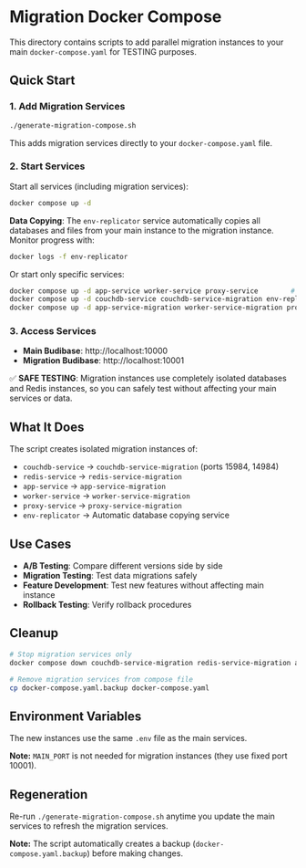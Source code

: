 # Migration Docker Compose

This directory contains scripts to add parallel migration instances to your main `docker-compose.yaml` for TESTING purposes.

## Quick Start

### 1. Add Migration Services

```bash
./generate-migration-compose.sh
```

This adds migration services directly to your `docker-compose.yaml` file.

### 2. Start Services

Start all services (including migration services):
```bash
docker compose up -d
```

**Data Copying**: The `env-replicator` service automatically copies all databases and files from your main instance to the migration instance. Monitor progress with:
```bash
docker logs -f env-replicator
```

Or start only specific services:
```bash
docker compose up -d app-service worker-service proxy-service        # Main services only
docker compose up -d couchdb-service couchdb-service-migration env-replicator  # Copy databases first
docker compose up -d app-service-migration worker-service-migration proxy-service-migration  # Then start migration services
```

### 3. Access Services

- **Main Budibase**: http://localhost:10000
- **Migration Budibase**: http://localhost:10001

✅ **SAFE TESTING**: Migration instances use completely isolated databases and Redis instances, so you can safely test without affecting your main services or data.

## What It Does

The script creates isolated migration instances of:

- `couchdb-service` → `couchdb-service-migration` (ports 15984, 14984)
- `redis-service` → `redis-service-migration`
- `app-service` → `app-service-migration`
- `worker-service` → `worker-service-migration` 
- `proxy-service` → `proxy-service-migration`
- `env-replicator` → Automatic database copying service

## Use Cases

- **A/B Testing**: Compare different versions side by side
- **Migration Testing**: Test data migrations safely
- **Feature Development**: Test new features without affecting main instance
- **Rollback Testing**: Verify rollback procedures

## Cleanup

```bash
# Stop migration services only
docker compose down couchdb-service-migration redis-service-migration app-service-migration worker-service-migration proxy-service-migration

# Remove migration services from compose file
cp docker-compose.yaml.backup docker-compose.yaml
```

## Environment Variables

The new instances use the same `.env` file as the main services.

**Note:** `MAIN_PORT` is not needed for migration instances (they use fixed port 10001).

## Regeneration

Re-run `./generate-migration-compose.sh` anytime you update the main services to refresh the migration services.

**Note:** The script automatically creates a backup (`docker-compose.yaml.backup`) before making changes.